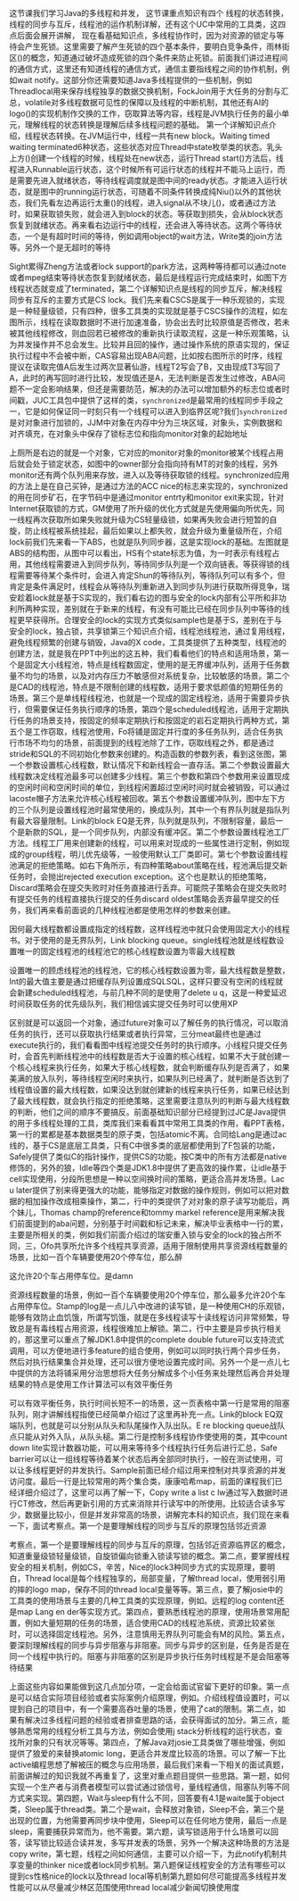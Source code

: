 这节课我们学习Java的多线程和并发，
这节课重点知识有四个
线程的状态转换，线程的同步与互斥，线程池的运作机制详解，还有这个UC中常用的工具类，这四点后面会展开讲解，
现在看基础知识点，多线程协作时，因为对资源的锁定与等待会产生死锁。这里需要了解产生死锁的四个基本条件，要明白竞争条件，雨林街区()的概念，知道通过破坏造成死锁的四个条件来防止死锁。前面我们讲过进程间的通信方式，这里还有知道线程的通信方式，通信主要指线程之间的协作机制，例如wait notify。这部分你还需要知道Java多线程提供的一些机制，例如Threadlocal用来保存线程独享的数据交换机制，FockJoin用于大任务的分割与汇总，volatile对多线程数据可见性的保障以及线程的中断机制，其他还有AI的logo()的实现机制作交换的工作，窃取算法等内容，线程是JVM执行任务的最小单元，理解线程的状态转换是理解后续多线程问题的基础。
第一个详解知识点介绍，线程状态转换。在JVM运行中，线程一共有new block。Waiting timed waiting terminated6种状态，这些状态对应Thread中state枚举类的状态。乳头上方()创建一个线程的时候，线程处在new状态，运行Thread start()方法后，线程进入Runnable运行状态，这个时候所有可运行状态的线程并不能马上运行，而是需要先进入就绪状态，等待线程调度就是图中间的ready状态。才能进入运行状态，就是图中的running运行状态，可随着不同条件转换成纯Niu()以外的其他状态，我们先看左边再运行太重()的线程，进入signal从不块儿()，或者通过方法时，如果获取锁失败，就会进入到block的状态。等获取到损失，会从block状态恢复到就绪状态。再来看右边运行中的线程，还会进入等待状态。这两个等待状态，一个是有超时时间的等待，例如调用object的wait方法，Write类的join方法等。另外一个是无超时的等待

Sight累得Zheng方法或者lock support的park方法，这两种等待都可以通过note或者mpeg结束等待状态恢复到就绪状态，最后是线程运行完成结束时，如图下方线程状态就变成了terminated，第二个详解知识点是线程的同步互斥，解决线程同步有互斥的主要方式是CS lock。我们先来看CSCS是属于一种乐观锁的，实现是一种轻量级锁，只有四种，很多工具类的实现就是基于CSCS操作的流程，如左图所示，线程在读取数据时不进行加速准备，协会出去时比较原值是否修改，若未被其他线程修改，则血回若已被修改的重新执行读取流程，这是一种乐观策略，认为并发操作并不总会发生。比较并且回的操作，通过操作系统的原语实现的，保证执行过程中不会被中断，CAS容易出现ABA问题，比如按右图所示的时序，线程提议在读取完值A后发生过两次显著仙游，线程T2写会了B，又由现成T3写回了A，此时的再写回时进行比较，发现值还是A，无法判断是否发生过修改，ABA问题不一定会影响结果，但还是需要防范，解决的办法可以增加额外的标志位或者时间戳，JUC工具包中提供了这样的类，`synchronized`是最常用的线程同步手段之一，它是如何保证同一时刻只有一个线程可以进入到临界区呢?我们`synchronized`是对对象进行加锁的，JJM中对象在内存中分为三块区域，对象头，实例数据和对齐填充，在对象头中保存了锁标志位和指向monitor对象的起始地址

上厕所是右边的就是一个对象，它对应的monitor对象的monitor被某个线程占用后就会处于锁定状态，如图中的owner部分会指向持有MT的对象的线程，另外monitor还有两个队列用来存放，进入以及等待获取锁的线程。synchronized应用的方法上是在自己买钟，是通过方法的ACC nice的标志来实现的，synchronized的用在同步矿石，在字节码中是通过monitor entrty和monitor exit来实现，针对Internet获取锁的方式，GM使用了所升级的优化方式就是先使用偏向所优先，同一线程再次获取所如果失败就升级为CS轻量级锁，如果再失败会进行短暂的自旋，防止线程被系统挂起，最后如果以上都失败，就会升级为重量级所在，介绍lock前我们先来看一下ABS，也就是队列同步器，这是实现lock的基础。左图就是ABS的结构图，从图中可以看出，HS有个state标志为值，为一时表示有线程占用，其他线程需要进入到同步队列，等待同步队列是一个双向链表。等获得锁的线程需要等待某个条件时，会进入肯定Shun的等待队列，等待队列可以有多个，但肯定是条件满足时，线程会从等待队列重新进入到同步队列进行获取所得竞争，瑞安趁着lock就是基于S实现的，我们看右边的图与安全的lock内部有公平所和非功利所两种实现，差别就在于新来的线程，有没有可能比已经在同步队列中等待的线程更早获得所。合理安全的lock的实现方式类似sample也是基于S，差别在于与安全的lock，独占锁，共享锁第三个知识点介绍，线程池线程池，通过复用线程，避免线程频繁的创建与销毁，Java的X code，工具类提供了五种类型，线程池的创建方法，就是我在PPT中列出的这五种，我们看看他们的特点和适用场景，第一个是固定大小线程池，特点是线程数固定，使用的是无界缓冲队列，适用于任务数量不均匀的场景，以及对内存压力不敏感但对系统复杂，比较敏感的场景。第二个是CAD的线程池，特点是不限制创建的线程数，适用于要求低颜值的短期任务的场景。第三个是单线程线程池，也就是一个现成的固定线程池，适用于需要异步执行，但需要保证任务执行顺序的场景，第四个是scheduled线程池，适用于定期执行任务的场景支持，按固定的频率定期执行和按固定的岩石定期执行两种方式，第五个是工作窃取，线程池使用，Fo将铺是固定并行度的多任务队列，适合任务执行市场不均匀的场景，前面提到的线程池除了工作，窃取线程之外，都是通过stride和SQL的不同初始化参数来创建的。构造函数的参数列表，看到这张图，第一个参数设置核心线程数，默认情况下和新线程会一直存活。第二个参数设置最大线程数决定线程池最多可以创建多少线程。第三个参数和第四个参数用来设置现成的空闲时间和空闲时间的单位，到线程闲置超过空闲时间时就会被销毁，可以通过lacoste帽子方法来允许核心线程被回收。第五个参数设置缓冲队列，图中左下方的三个队列是设置线程池时最常使用的，换成队列，其中一个有界队列就是指队列有最大容量限制。Link的block EQ是无界，队列就是队列，不限制容量，最后一个是新款的SQL，是一个同步队列，内部没有缓冲区。第二个参数设置线程池工厂方法。线程工厂用来创建新的线程，可以用来对现成的一些属性进行定制，例如现成的group线程，明儿优先级等，一般使用默认工厂类即可。第七个参数设置线程池满足的拒绝策略。如右下角所示，有四种策略about策略在线，程池满后提交新任务时，会抛出rejected execution exception。这个也是默认的拒绝策略，Discard策略会在提交失败时对任务直接进行丢弃。可能院子策略会在提交失败时有提交任务的线程直接执行提交的任务discard oldest策略会丢弃最早提交的任务，我们再来看前面说的几种线程池都是使用怎样的参数来创建。

因何最大线程数都设置成指定的线程数，这样线程池中就只会使用固定大小的线程书。对于使用的是无界队列，Link blocking queue。single线程池就是线程数设置唯一的固定线程池的线程池它的核心线程数设置为零最大线程数

设置唯一的顾虑线程池的线程池，它的核心线程数设置为零，最大线程数是整数，Int的最大值主要是通过把缓存队列设置成SQLSQL，这样只要没有空闲的线程就会新建scheduled线程池，与前几种不同的是使用了delete u q，这是一种爱延迟时间获取任务的优先级队列，我们相信诚实提交任务时可以使用XP

区别就是可以返回一个对象，通过future对象可以了解任务的执行情况，可以取消任务的执行，还可以获取执行结果或者执行异常，三分meat最终也是通过execute执行的，我们看看图中线程池提交任务时的执行顺序。小线程只提交任务时，会首先判断线程池中的线程数是否大于设置的核心线程，如果不大于就创建一个核心线程来执行任务，如果大于核心线程数，就会判断缓存队列是否满了，如果美满的放入队列，等待线程空闲时来执行，如果队列已经满了，就判断是否达到了线程值设置的最大线程数，如果没达到就创建新的线程来执行任务，如果已经达到了最大线程数，就会执行指定的拒绝策略，这里需要注意队列的判断与最大线程数的判断，他们之间的顺序不要搞反。前面基础知识部分已经提到过JC是Java提供的用于多线程处理的工具，类库我们来看看其中常用工具类的作用，看PPT表格，第一行的累都是基本数据类型的原子类，包括atomic不离。合同给Lang是通过ac线的，基于CS是底层工具类，只有C中很多类的底层都使用到了F包装的功能，Safely提供了类似C的指针操作，提供CS的功能，按C类中的所有方法都是native修饰的，另外的狼，Idle等四个类是JDK1.8中提供了更高效的操作累，让idle基于cell实现使用，分段所思想是一种以空间换时间的策略，更适合高并发场景。Lac u later提供了别来得更强大的功能，能够指定对数据的操作规则，例如可以把对数据的相加操作改成相乘操作，第二，行中的类提供了对对象的原子读写功能后，两个妹儿，Thomas champ的reference和tommy markel reference是用来解决我们前面提到的aba问题，分别基于时间戳和标记未来，解决毕业表格中一行的累，主要是所相关的类，例如我们前面介绍过的瑞安重入锁与安全的lock的独占所不同，三，Ofo共享所允许多个线程共享资源，适用于限制使用共享资源线程数量的场景，比如一百个车辆要使用20个停车位，那么醉

这允许20个车占用停车位。是damn

资源线程数量的场景，例如一百个车辆要使用20个停车位，那么最多允许20个车占用停车位。Stamp的log是一点儿八中改进的读写锁，是一种使用CH的乐观锁，能够有效防止血饥饿，所谓写饥饿，就是在多线程读写十读线程访问非常频繁，导致总是有毒线程占用资源，线程很难加上解锁。第二，行中主要是异步执行相关的，那这里可以重点了解JDK1.8中提供的complete double future可以支持流式调用，可以方便地进行多feature的组合使用，例如可以同时执行两个异步任务，然后对执行结果集合并处理，还可以很方便地设置完成时间。另外一个是一点儿七中提供的方法将铺采用分治思想将大任务分解成多个小任务来处理然后再合并处理结果的特点是使用工作计算法可以有效平衡任务

可以有效平衡任务，执行时间长短不一的场景，这一页表格中第一行是常用的阻塞队列，刚才讲解线程指使已经简单介绍过了这里再补充一点。Link的block EQ双端队列，也就是可以分别从队头和队尾操作入队出队。E re blocking queue战队点只能从对外入队，从队头槌。第二行是控制多线程协作使使用的类，其中count down lite实现计数器功能，可以用来等待多个线程执行任务后进行汇总，Safe barrier可以让一组线程等待着某个状态后再全部同时执行，一般在测试使用，可以让多线程更好的并发执行。Sample前面已经介绍过用来控制对共享资源的并发访问度。最后一行是比较常用的两个集合类，康康哈希map，前面的课程我们已经详细介绍过了，这里可以再了解一下，Copy write a list c lw通过写入数据时进行CT修改，然后再更新引用的方式来消除并行读写中的所使用。比较适合读多写少，数据量比较小，但是并发非常高的场景，讲解完本科的知识点，我们现在来看一下，面试考察点。第一个是要理解线程的同步与互斥的原理包括邻近资源

考察点，第一个是要理解线程的同步与互斥的原理，包括邻近资源临界区的概念，知道重量级锁轻量级锁，自旋锁偏向锁重入锁读写锁的概念。第二点，要掌握线程安全的相关机制，例如CS，辛苦，Nice的lock3种同步方式的实现原理，要明白，Thread local是每个线程独享的，局部变量，了解thread local，使用弱引用的摔的logo map，保存不同的thread local变量等等。第三点，要了解josie中的工具类的使用场景与主要的几种工具类的实现原理，例如。远程的log content还是map Lang en der等实现方式。第四点，要熟悉线程池的原理，使用场景常用配置，例如大量短期的任务的场景，适合使用CAD的线程池系统，资源比较紧张时，可以选择固定线程池。另外，注意慎用无界队列可能会有M的风险。第五点，要深刻理解线程的同步与异步阻塞与非阻塞。同步与异步的区别是，任务是否是在同一个线程中执行的。阻塞与非阻塞的区别是异步执行任务时线程是不是会阻塞等待结果

上面这些内容如果能做到这几点加分项，一定会给面试官留下更好的印象。第一点是可以结合实际项目经验或者实际案例介绍原理，例如。介绍线程值设置时，可以提到自己的项目中，有一个需要高吞吐量的场景，使用了cat的限制。第二点，如果有解决过多线程问题的经验或者排查思路的话，会获得面试的加分。第三点，能够熟悉常用的线程分析工具与方法，例如会使用j stack分析线程的运行状态，查找所对象的只有状况等等。第四点，了解Java对josie工具类做了哪些增强，例如提供了狼爱的来替换atomic long，更适合并发度比较高的场景。可以了解一下比active编程思想了解被压的概念与应用场景，最后我们来看一下相关的面试真题，前面讲解过的知识我就不再重复了，这里对重点题目提供一些思路。第一题，如何实现一个生产者与消费者模型可以尝试通过锁信号，量线程通信，阻塞队列等不同方式来实现。第四题，Wait与sleep有什么不同，回答要有4.1是waite属于object类，Sleep属于thread类。第二个是wait，会释放对象锁，Sleep不会，第三个是出现的位置，为他需要再同步块中使用，Sleep可以在任何地方使用，最后一点是sleep，需要捕获异常而为，他不需要。第六题，读写锁适用于什么场景可以回答，读写锁比较适合读并发，多写并发表的场景，另外一个解决这种场景的方法是copy write，第七题，线程之间如何通信，主要可以介绍一下，为此notify机制共享变量的thinker nice或者lock同步机制。第八题保证线程安全的方法有哪些可以提到cs性格nice的lock以及thread local等机制第九题如何尽可能提高多线程并发性能可以从尽量减少林区范围使用thread local减少新闻切换使用度